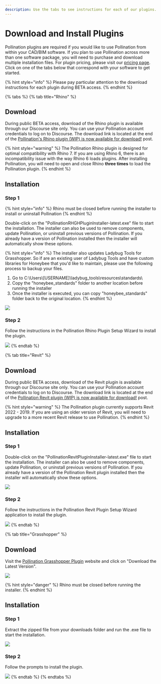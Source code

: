 ```yaml
---
description: Use the tabs to see instructions for each of our plugins.
---
```


# Download and Install Plugins

Pollination plugins are required if you would like to use Pollination from within your CAD/BIM software. If you plan to use Pollination across more than one software package, you will need to purchase and download multiple installation files. For plugin pricing, please visit our [pricing page](https://www.pollination.cloud/pricing-cad-plugins).  Click on one of the tabs below that correspond with your software to get started.&#x20;

{% hint style="info" %}
Please pay particular attention to the download instructions for each plugin during BETA access.
{% endhint %}

{% tabs %}
{% tab title="Rhino" %}
## Download

During public BETA access, download of the Rhino plugin is available through our Discourse site only. You can use your Pollination account credentials to log on to Discourse. The download link is located at the end of the [Pollination's Rhino plugin (WIP) is now available for download!](https://discourse.pollination.cloud/t/pollinations-rhino-plugin-wip-is-now-available-for-download/558?u=jankivyas) post.

{% hint style="warning" %}
The Pollination Rhino plugin is designed for optimal compatibility with Rhino 7. If you are using Rhino 6, there is an incompatibility issue with the way Rhino 6 loads plugins. After installing Pollination, you will need to open and close Rhino **three times** to load the Pollination plugin.
{% endhint %}

## Installation

### Step 1

{% hint style="info" %}
Rhino must be closed before running the installer to install or uninstall Pollination
{% endhint %}

Double-click on the "PollinationRHGHPluginInstaller-latest.exe" file to start the installation. The installer can also be used to remove components, update Pollination, or uninstall previous versions of Pollination. If you already have a version of Pollination installed then the installer will automatically show these options.

{% hint style="info" %}
The installer also updates Ladybug Tools for Grasshopper. So if are an existing user of Ladybug Tools and have custom libraries for Honeybee that you'd like to maintain, please use the following process to backup your files.

1. Go to C:\Users\\\[USERNAME]\ladybug\_tools\resources\standards\\
2. Copy the "honeybee\_standards" folder to another location before running the installer
3. Once the installer is executed, you can copy "honeybee\_standards" folder back to the original location.
{% endhint %}

![](<../.gitbook/assets/image (150).png>)

### Step 2

Follow the instructions in the Pollination Rhino Plugin Setup Wizard to install the plugin.

![](<../.gitbook/assets/image (149).png>)
{% endtab %}

{% tab title="Revit" %}
## Download

During public BETA access, download of the Revit plugin is available through our Discourse site only. You can use your Pollination account credentials to log on to Discourse. The download link is located at the end of the [Pollination Revit plugin (WIP) is now available for download!](https://discourse.pollination.cloud/t/pollination-revit-plugin-wip-is-now-available-for-download/764) post.&#x20;

{% hint style="warning" %}
The Pollination plugin currently supports Revit 2022 - 2019. If you are using an older version of Revit, you will need to upgrade to a more recent Revit release to use Pollination.
{% endhint %}

## Installation

### Step 1

Double-click on the "PollinationRevitPluginInstaller-latest.exe" file to start the installation. The installer can also be used to remove components, update Pollination, or uninstall previous versions of Pollination. If you already have a version of the Pollination Revit plugin installed then the installer will automatically show these options.

![](<../.gitbook/assets/image (148).png>)

### Step 2

Follow the instructions in the Pollination Revit Plugin Setup Wizard application to install the plugin.

![](<../.gitbook/assets/image (152).png>)
{% endtab %}

{% tab title="Grasshopper" %}
## Download

Visit the [Pollination Grasshopper Plugin](https://www.pollination.cloud/grasshopper-plugin) website and click on "Download the Latest Version".

![](<../.gitbook/assets/image (53).png>)

{% hint style="danger" %}
Rhino must be closed before running the installer.
{% endhint %}

## Installation

### Step 1

Extract the zipped file from your downloads folder and run the .exe file to start the installation.

![](<../.gitbook/assets/image (40).png>)

### Step 2

Follow the prompts to install the plugin.

![](<../.gitbook/assets/image (35).png>)
{% endtab %}
{% endtabs %}
